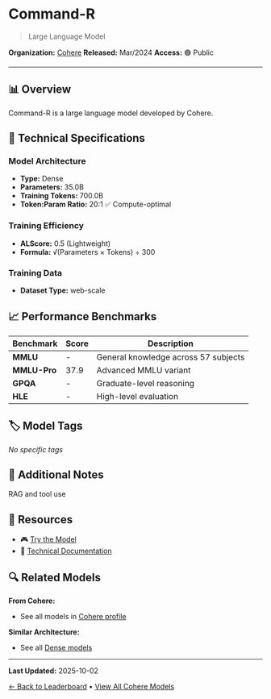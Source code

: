 # Command-R

> Large Language Model

**Organization:** [Cohere](../../labs/cohere.md)
**Released:** Mar/2024
**Access:** 🟢 Public

---

## 📊 Overview

Command-R is a large language model developed by Cohere.

## 🔧 Technical Specifications

### Model Architecture
- **Type:** Dense
- **Parameters:** 35.0B
- **Training Tokens:** 700.0B
- **Token:Param Ratio:** 20:1 ✅ Compute-optimal

### Training Efficiency
- **ALScore:** 0.5 (Lightweight)
- **Formula:** √(Parameters × Tokens) ÷ 300

### Training Data
- **Dataset Type:** web-scale

## 📈 Performance Benchmarks

| Benchmark | Score | Description |
|-----------|-------|-------------|
| **MMLU** | - | General knowledge across 57 subjects |
| **MMLU-Pro** | 37.9 | Advanced MMLU variant |
| **GPQA** | - | Graduate-level reasoning |
| **HLE** | - | High-level evaluation |

## 🏷️ Model Tags

_No specific tags_

## 📝 Additional Notes

RAG and tool use

## 🔗 Resources

- 🎮 [Try the Model](Cohere)
- 📄 [Technical Documentation](https://txt.cohere.com/command-r/)

## 🔍 Related Models

**From Cohere:**
- See all models in [Cohere profile](../../labs/cohere.md)

**Similar Architecture:**
- See all [Dense models](../../architectures/dense.md)

---

**Last Updated:** 2025-10-02

[← Back to Leaderboard](../../README.md) • [View All Cohere Models](../../labs/cohere.md)
